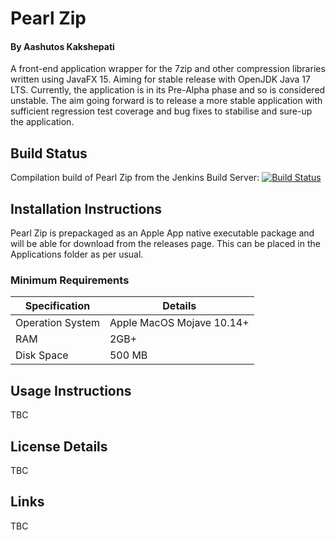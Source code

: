 # Pearl Zip
#### By Aashutos Kakshepati
A front-end application wrapper for the 7zip and other compression libraries written using JavaFX 15. Aiming for stable 
release with OpenJDK Java 17 LTS. Currently, the application is in its Pre-Alpha phase and so is considered unstable. 
The aim going forward is to release a more stable application with sufficient regression test coverage and bug fixes 
to stabilise and sure-up the application.

## Build Status
Compilation build of Pearl Zip from the Jenkins Build Server: 
[![Build Status](https://jenkins.92ak.co.uk:8443/job/COMPILE%20-%20PearlZip/badge/icon)](https://jenkins.92ak.co.uk:8443/job/COMPILE%20-%20PearlZip/)

## Installation Instructions
Pearl Zip is prepackaged as an Apple App native executable package and will be able for download from the releases page. 
This can be placed in the Applications folder as per usual.

### Minimum Requirements
| Specification | Details |
|-------|------|
| Operation System | Apple MacOS Mojave 10.14+ |
| RAM | 2GB+ |
| Disk Space | 500 MB |

## Usage Instructions
TBC

## License Details
TBC

## Links
TBC
